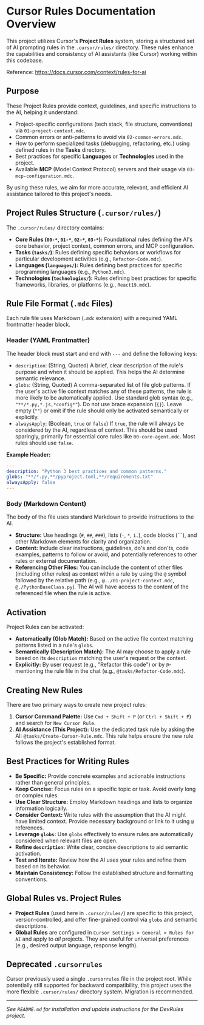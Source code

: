 # Cursor Rules Documentation Overview

This project utilizes Cursor's **Project Rules** system, storing a structured set of AI prompting rules in the `.cursor/rules/` directory. These rules enhance the capabilities and consistency of AI assistants (like Cursor) working within this codebase.

Reference: <https://docs.cursor.com/context/rules-for-ai>

## Purpose

These Project Rules provide context, guidelines, and specific instructions to the AI, helping it understand:

- Project-specific configurations (tech stack, file structure, conventions) via `01-project-context.mdc`.
- Common errors or anti-patterns to avoid via `02-common-errors.mdc`.
- How to perform specialized tasks (debugging, refactoring, etc.) using defined rules in the **Tasks** directory.
- Best practices for specific **Languages** or **Technologies** used in the project.
- Available **MCP** (Model Context Protocol) servers and their usage via `03-mcp-configuration.mdc`.

By using these rules, we aim for more accurate, relevant, and efficient AI assistance tailored to this project's needs.

## Project Rules Structure (`.cursor/rules/`)

The `.cursor/rules/` directory contains:

- **Core Rules (`00-*`, `01-*`, `02-*`, `03-*`):** Foundational rules defining the AI's core behavior, project context, common errors, and MCP configuration.
- **Tasks (`tasks/`)**: Rules defining specific behaviors or workflows for particular development activities (e.g., `Refactor-Code.mdc`).
- **Languages (`languages/`):** Rules defining best practices for specific programming languages (e.g., `Python3.mdc`).
- **Technologies (`technologies/`):** Rules defining best practices for specific frameworks, libraries, or platforms (e.g., `React19.mdc`).

## Rule File Format (`.mdc` Files)

Each rule file uses Markdown (`.mdc` extension) with a required YAML frontmatter header block.

### Header (YAML Frontmatter)

The header block must start and end with `---` and define the following keys:

- `description`: (String, Quoted) A brief, clear description of the rule's purpose and when it should be applied. This helps the AI determine semantic relevance.
- `globs`: (String, Quoted) A comma-separated list of file glob patterns. If the user's active file context matches any of these patterns, the rule is more likely to be automatically applied. Use standard glob syntax (e.g., `"**/*.py,*.js,*config*"`). Do not use brace expansion (`{}`). Leave empty (`""`) or omit if the rule should only be activated semantically or explicitly.
- `alwaysApply`: (Boolean, `true` or `false`) If `true`, the rule will always be considered by the AI, regardless of context. This should be used sparingly, primarily for essential core rules like `00-core-agent.mdc`. Most rules should use `false`.

**Example Header:**
```yaml
---
description: "Python 3 best practices and common patterns."
globs: "**/*.py,**/pyproject.toml,**/requirements.txt"
alwaysApply: false
---
```

### Body (Markdown Content)

The body of the file uses standard Markdown to provide instructions to the AI.

- **Structure:** Use headings (`#`, `##`, `###`), lists (`-`, `*`, `1.`), code blocks (```), and other Markdown elements for clarity and organization.
- **Content:** Include clear instructions, guidelines, do's and don'ts, code examples, patterns to follow or avoid, and potentially references to other rules or external documentation.
- **Referencing Other Files:** You can include the content of other files (including other rules) as context within a rule by using the `@` symbol followed by the relative path (e.g., `@../01-project-context.mdc`, `@./PythonBaseClass.py`). The AI will have access to the content of the referenced file when the rule is active.

## Activation

Project Rules can be activated:

- **Automatically (Glob Match):** Based on the active file context matching patterns listed in a rule's `globs`.
- **Semantically (Description Match):** The AI may choose to apply a rule based on its `description` matching the user's request or the context.
- **Explicitly:** By user request (e.g., "Refactor this code") or by `@`-mentioning the rule file in the chat (e.g., `@tasks/Refactor-Code.mdc`).

## Creating New Rules

There are two primary ways to create new project rules:

1.  **Cursor Command Palette:** Use `Cmd + Shift + P` (or `Ctrl + Shift + P`) and search for `New Cursor Rule`.
2.  **AI Assistance (This Project):** Use the dedicated task rule by asking the AI: `@tasks/Create-Cursor-Rule.mdc`. This rule helps ensure the new rule follows the project's established format.

## Best Practices for Writing Rules

- **Be Specific:** Provide concrete examples and actionable instructions rather than general principles.
- **Keep Concise:** Focus rules on a specific topic or task. Avoid overly long or complex rules.
- **Use Clear Structure:** Employ Markdown headings and lists to organize information logically.
- **Consider Context:** Write rules with the assumption that the AI might have limited context. Provide necessary background or link to it using `@` references.
- **Leverage `globs`:** Use `globs` effectively to ensure rules are automatically considered when relevant files are open.
- **Refine `description`:** Write clear, concise descriptions to aid semantic activation.
- **Test and Iterate:** Review how the AI uses your rules and refine them based on its behavior.
- **Maintain Consistency:** Follow the established structure and formatting conventions.

## Global Rules vs. Project Rules

- **Project Rules** (used here in `.cursor/rules/`) are specific to this project, version-controlled, and offer fine-grained control via `globs` and semantic descriptions.
- **Global Rules** are configured in `Cursor Settings > General > Rules for AI` and apply to *all* projects. They are useful for universal preferences (e.g., desired output language, response length).

## Deprecated `.cursorrules`

Cursor previously used a single `.cursorrules` file in the project root. While potentially still supported for backward compatibility, this project uses the more flexible `.cursor/rules/` directory system. Migration is recommended.

---
*See `README.md` for installation and update instructions for the DevRules project.*
